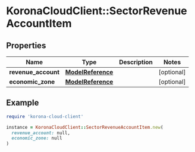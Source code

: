 # KoronaCloudClient::SectorRevenueAccountItem

## Properties

| Name | Type | Description | Notes |
| ---- | ---- | ----------- | ----- |
| **revenue_account** | [**ModelReference**](ModelReference.md) |  | [optional] |
| **economic_zone** | [**ModelReference**](ModelReference.md) |  | [optional] |

## Example

```ruby
require 'korona-cloud-client'

instance = KoronaCloudClient::SectorRevenueAccountItem.new(
  revenue_account: null,
  economic_zone: null
)
```

